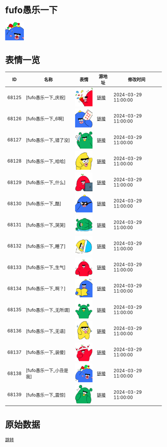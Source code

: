 # fufo愚乐一下

<img src="./cover.png" height="60" alt="cover" />

# 表情一览

|ID|名称|表情|源地址|修改时间|
|----|----|----|----|----|
|68125|[fufo愚乐一下_庆祝]|<img src="./pic/068125_%5Bfufo愚乐一下_庆祝%5D.png" height="60" alt="庆祝"/>|[链接](https://i0.hdslb.com/bfs/garb/c97b769f5ee9d8d63cbc69af77dea567d3694acb.png)|2024-03-29 11:00:00|
|68126|[fufo愚乐一下_6啊]|<img src="./pic/068126_%5Bfufo愚乐一下_6啊%5D.png" height="60" alt="6啊"/>|[链接](https://i0.hdslb.com/bfs/garb/4e2a828d3c9da0e1f53c658feeff879ee3aa7eb3.png)|2024-03-29 11:00:00|
|68127|[fufo愚乐一下_错了没]|<img src="./pic/068127_%5Bfufo愚乐一下_错了没%5D.png" height="60" alt="错了没"/>|[链接](https://i0.hdslb.com/bfs/garb/f294d1cb2821c801aebf7da6a81685c05d6672b2.png)|2024-03-29 11:00:00|
|68128|[fufo愚乐一下_哈哈]|<img src="./pic/068128_%5Bfufo愚乐一下_哈哈%5D.png" height="60" alt="哈哈"/>|[链接](https://i0.hdslb.com/bfs/garb/a9d334eb809b8aad7443ccb77d3422d67f938be3.png)|2024-03-29 11:00:00|
|68129|[fufo愚乐一下_什么]|<img src="./pic/068129_%5Bfufo愚乐一下_什么%5D.png" height="60" alt="什么"/>|[链接](https://i0.hdslb.com/bfs/garb/0e45e88b5e8debf0cf7d81b24e5375c0c1a33497.png)|2024-03-29 11:00:00|
|68130|[fufo愚乐一下_酷]|<img src="./pic/068130_%5Bfufo愚乐一下_酷%5D.png" height="60" alt="酷"/>|[链接](https://i0.hdslb.com/bfs/garb/0569bef22f4da534a5ed7bc57fb843b2c095d4b6.png)|2024-03-29 11:00:00|
|68131|[fufo愚乐一下_哭哭]|<img src="./pic/068131_%5Bfufo愚乐一下_哭哭%5D.png" height="60" alt="哭哭"/>|[链接](https://i0.hdslb.com/bfs/garb/bab1d86f8135124983738f4f9d051041f022e5ee.png)|2024-03-29 11:00:00|
|68132|[fufo愚乐一下_睡了]|<img src="./pic/068132_%5Bfufo愚乐一下_睡了%5D.png" height="60" alt="睡了"/>|[链接](https://i0.hdslb.com/bfs/garb/a70a89d45c8d894f3eccabbec017211e5eb1625b.png)|2024-03-29 11:00:00|
|68133|[fufo愚乐一下_生气]|<img src="./pic/068133_%5Bfufo愚乐一下_生气%5D.png" height="60" alt="生气"/>|[链接](https://i0.hdslb.com/bfs/garb/2810fa56d7c4e5ecb3a6ad8c97179f22516926b3.png)|2024-03-29 11:00:00|
|68134|[fufo愚乐一下_啊？]|<img src="./pic/068134_%5Bfufo愚乐一下_啊？%5D.png" height="60" alt="啊？"/>|[链接](https://i0.hdslb.com/bfs/garb/1185e642438db8b266af1ef7f7ccaf847c41e9be.png)|2024-03-29 11:00:00|
|68135|[fufo愚乐一下_无所谓]|<img src="./pic/068135_%5Bfufo愚乐一下_无所谓%5D.png" height="60" alt="无所谓"/>|[链接](https://i0.hdslb.com/bfs/garb/57bcd83d83ef155ee7bd18e85f0d3fb73294d1de.png)|2024-03-29 11:00:00|
|68136|[fufo愚乐一下_无语]|<img src="./pic/068136_%5Bfufo愚乐一下_无语%5D.png" height="60" alt="无语"/>|[链接](https://i0.hdslb.com/bfs/garb/1ff363b8e201cf41dae976338c15d854d99b04e0.png)|2024-03-29 11:00:00|
|68137|[fufo愚乐一下_装傻]|<img src="./pic/068137_%5Bfufo愚乐一下_装傻%5D.png" height="60" alt="装傻"/>|[链接](https://i0.hdslb.com/bfs/garb/0c1ab92f9ce1a47bc10ac04f6367051fe7cde3f1.png)|2024-03-29 11:00:00|
|68138|[fufo愚乐一下_小丑是我]|<img src="./pic/068138_%5Bfufo愚乐一下_小丑是我%5D.png" height="60" alt="小丑是我"/>|[链接](https://i0.hdslb.com/bfs/garb/c9c7e97782dd760eb6a1994e1147ad8cc541ce5b.png)|2024-03-29 11:00:00|
|68139|[fufo愚乐一下_震惊]|<img src="./pic/068139_%5Bfufo愚乐一下_震惊%5D.png" height="60" alt="震惊"/>|[链接](https://i0.hdslb.com/bfs/garb/c957905e25840cdffa3a578ea67245ed945f4d31.png)|2024-03-29 11:00:00|

# 原始数据

[跳转](./raw.json)

